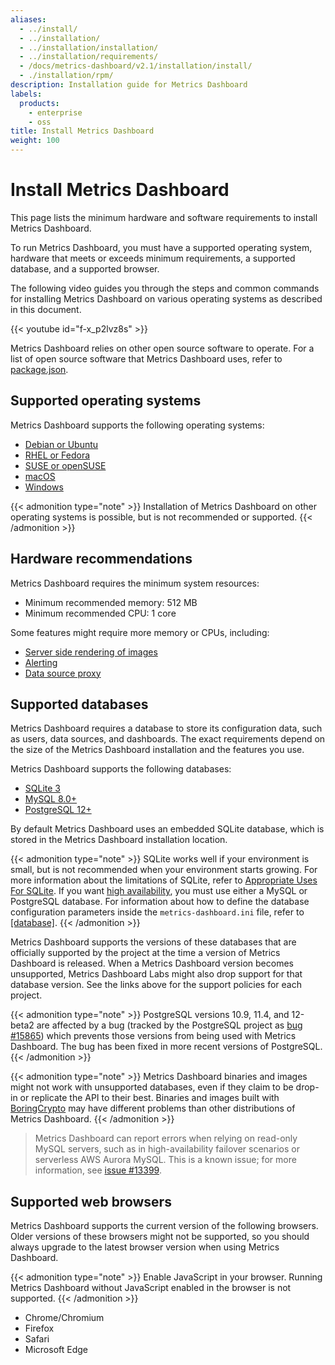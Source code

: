 ```yaml
---
aliases:
  - ../install/
  - ../installation/
  - ../installation/installation/
  - ../installation/requirements/
  - /docs/metrics-dashboard/v2.1/installation/install/
  - ./installation/rpm/
description: Installation guide for Metrics Dashboard
labels:
  products:
    - enterprise
    - oss
title: Install Metrics Dashboard
weight: 100
---
```


# Install Metrics Dashboard

This page lists the minimum hardware and software requirements to install Metrics Dashboard.

To run Metrics Dashboard, you must have a supported operating system, hardware that meets or exceeds minimum requirements, a supported database, and a supported browser.

The following video guides you through the steps and common commands for installing Metrics Dashboard on various operating systems as described in this document.

{{< youtube id="f-x_p2lvz8s" >}}

Metrics Dashboard relies on other open source software to operate. For a list of open source software that Metrics Dashboard uses, refer to [package.json](https://github.com/metrics-dashboard/metrics-dashboard/blob/main/package.json).

## Supported operating systems

Metrics Dashboard supports the following operating systems:

- [Debian or Ubuntu](debian/)
- [RHEL or Fedora](redhat-rhel-fedora/)
- [SUSE or openSUSE](suse-opensuse/)
- [macOS](mac/)
- [Windows](windows/)

{{< admonition type="note" >}}
Installation of Metrics Dashboard on other operating systems is possible, but is not recommended or supported.
{{< /admonition >}}

## Hardware recommendations

Metrics Dashboard requires the minimum system resources:

- Minimum recommended memory: 512 MB
- Minimum recommended CPU: 1 core

Some features might require more memory or CPUs, including:

- [Server side rendering of images](/metrics-dashboard/plugins/metrics-dashboard-image-renderer#requirements)
- [Alerting](../../alerting/)
- [Data source proxy](../../developers/http_api/data_source/)

## Supported databases

Metrics Dashboard requires a database to store its configuration data, such as users, data sources, and dashboards. The exact requirements depend on the size of the Metrics Dashboard installation and the features you use.

Metrics Dashboard supports the following databases:

- [SQLite 3](https://www.sqlite.org/index.html)
- [MySQL 8.0+](https://www.mysql.com/support/supportedplatforms/database.html)
- [PostgreSQL 12+](https://www.postgresql.org/support/versioning/)

By default Metrics Dashboard uses an embedded SQLite database, which is stored in the Metrics Dashboard installation location.

{{< admonition type="note" >}}
SQLite works well if your environment is small, but is not recommended when your environment starts growing. For more information about the limitations of SQLite, refer to [Appropriate Uses For SQLite](https://www.sqlite.org/whentouse.html). If you want [high availability](/docs/metrics-dashboard/latest/setup-metrics-dashboard/set-up-for-high-availability), you must use either a MySQL or PostgreSQL database. For information about how to define the database configuration parameters inside the `metrics-dashboard.ini` file, refer to [[database]](/docs/metrics-dashboard/latest/setup-metrics-dashboard/configure-metrics-dashboard/#database).
{{< /admonition >}}

Metrics Dashboard supports the versions of these databases that are officially supported by the project at the time a version of Metrics Dashboard is released. When a Metrics Dashboard version becomes unsupported, Metrics Dashboard Labs might also drop support for that database version. See the links above for the support policies for each project.

{{< admonition type="note" >}}
PostgreSQL versions 10.9, 11.4, and 12-beta2 are affected by a bug (tracked by the PostgreSQL project as [bug #15865](https://www.postgresql.org/message-id/flat/15865-17940eacc8f8b081%40postgresql.org)) which prevents those versions from being used with Metrics Dashboard. The bug has been fixed in more recent versions of PostgreSQL.
{{< /admonition >}}

{{< admonition type="note" >}}
Metrics Dashboard binaries and images might not work with unsupported databases, even if they claim to be drop-in or replicate the API to their best.
Binaries and images built with [BoringCrypto](https://pkg.go.dev/crypto/internal/boring) may have different problems than other distributions of Metrics Dashboard.
{{< /admonition >}}

> Metrics Dashboard can report errors when relying on read-only MySQL servers, such as in high-availability failover scenarios or serverless AWS Aurora MySQL. This is a known issue; for more information, see [issue #13399](https://github.com/metrics-dashboard/metrics-dashboard/issues/13399).

## Supported web browsers

Metrics Dashboard supports the current version of the following browsers. Older versions of these browsers might not be supported, so you should always upgrade to the latest browser version when using Metrics Dashboard.

{{< admonition type="note" >}}
Enable JavaScript in your browser. Running Metrics Dashboard without JavaScript enabled in the browser is not supported.
{{< /admonition >}}

- Chrome/Chromium
- Firefox
- Safari
- Microsoft Edge

